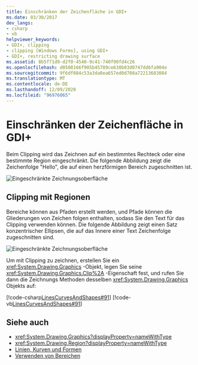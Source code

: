 ```yaml
---
title: Einschränken der Zeichenfläche in GDI+
ms.date: 03/30/2017
dev_langs:
- csharp
- vb
helpviewer_keywords:
- GDI+, clipping
- clipping [Windows Forms], using GDI+
- GDI+, restricting drawing surface
ms.assetid: 8b5f71d9-d2f0-4540-9c41-740f90fd4c26
ms.openlocfilehash: d0508166f905b45789ce638b03d0747dd6fa904e
ms.sourcegitcommit: 9f6df084c53a3da0ea657ed0d708a72213683084
ms.translationtype: MT
ms.contentlocale: de-DE
ms.lasthandoff: 12/09/2020
ms.locfileid: "96976065"
---
```

# <a name="restricting-the-drawing-surface-in-gdi"></a>Einschränken der Zeichenfläche in GDI+
Beim Clipping wird das Zeichnen auf ein bestimmtes Rechteck oder eine bestimmte Region eingeschränkt. Die folgende Abbildung zeigt die Zeichenfolge "Hello", die auf einen herzförmigen Bereich zugeschnitten ist.  
  
 ![Eingeschränkte Zeichnungsoberfläche](./media/aboutgdip02-art30.gif "AboutGdip02_Art30")  
  
## <a name="clipping-with-regions"></a>Clipping mit Regionen  
 Bereiche können aus Pfaden erstellt werden, und Pfade können die Gliederungen von Zeichen folgen enthalten, sodass Sie den Text für das Clipping verwenden können. Die folgende Abbildung zeigt einen Satz konzentrischer Ellipsen, die auf das Innere einer Text Zeichenfolge zugeschnitten sind.  
  
 ![Eingeschränkte Zeichnungsoberfläche](./media/aboutgdip02-art31.gif "AboutGdip02_Art31")  
  
 Um mit Clipping zu zeichnen, erstellen Sie ein <xref:System.Drawing.Graphics> -Objekt, legen Sie seine <xref:System.Drawing.Graphics.Clip%2A> -Eigenschaft fest, und rufen Sie dann die Zeichnungs Methoden desselben <xref:System.Drawing.Graphics> Objekts auf:  
  
 [!code-csharp[LinesCurvesAndShapes#91](~/samples/snippets/csharp/VS_Snippets_Winforms/LinesCurvesAndShapes/CS/Class1.cs#91)]
 [!code-vb[LinesCurvesAndShapes#91](~/samples/snippets/visualbasic/VS_Snippets_Winforms/LinesCurvesAndShapes/VB/Class1.vb#91)]  
  
## <a name="see-also"></a>Siehe auch

- <xref:System.Drawing.Graphics?displayProperty=nameWithType>
- <xref:System.Drawing.Region?displayProperty=nameWithType>
- [Linien, Kurven und Formen](lines-curves-and-shapes.md)
- [Verwenden von Bereichen](using-regions.md)
